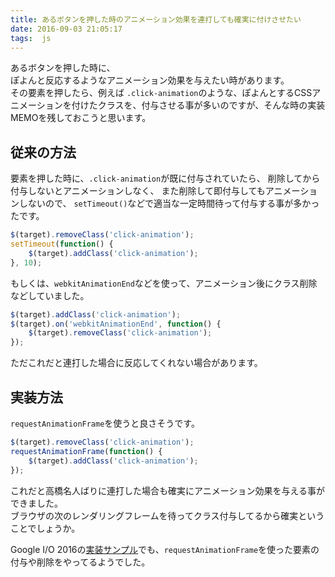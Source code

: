 ```yaml
---
title: あるボタンを押した時のアニメーション効果を連打しても確実に付けさせたい
date: 2016-09-03 21:05:17
tags:  js
---
```


あるボタンを押した時に、  
ぽよんと反応するようなアニメーション効果を与えたい時があります。  
その要素を押したら、例えば `.click-animation`のような、ぽよんとするCSSアニメーションを付けたクラスを、付与させる事が多いのですが、そんな時の実装MEMOを残しておこうと思います。  

## 従来の方法
要素を押した時に、`.click-animation`が既に付与されていたら、
削除してから付与しないとアニメーションしなく、
また削除して即付与してもアニメーションしないので、
`setTimeout()`などで適当な一定時間待って付与する事が多かったです。

``` js
$(target).removeClass('click-animation');
setTimeout(function() {
    $(target).addClass('click-animation');
}, 10);
```

もしくは、`webkitAnimationEnd`などを使って、アニメーション後にクラス削除などしていました。

``` js
$(target).addClass('click-animation');
$(target).on('webkitAnimationEnd', function() {
    $(target).removeClass('click-animation');
});
```

ただこれだと連打した場合に反応してくれない場合があります。

## 実装方法
`requestAnimationFrame`を使うと良さそうです。
``` js
$(target).removeClass('click-animation');
requestAnimationFrame(function() {
    $(target).addClass('click-animation');
});
```

これだと高橋名人ばりに連打した場合も確実にアニメーション効果を与える事ができました。  
ブラウザの次のレンダリングフレームを待ってクラス付与してるから確実ということでしょうか。

Google I/O 2016の<a href="https://github.com/GoogleChrome/ui-element-samples/blob/gh-pages/swipeable-cards/cards.js#L166-L175">実装サンプル</a>でも、`requestAnimationFrame`を使った要素の付与や削除をやってるようでした。
